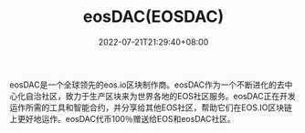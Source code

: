 ﻿---
weight: 
title: "eosDAC(EOSDAC)"
description: "eosDAC是一个全球领先的eos.io区块制作商"
date: 2022-07-21T21:29:40+08:00
lastmod: 2022-07-21T10:55:40+08:00
draft: false
authors: ["Cindy"]
featuredImage: "eosdaceosdac.jpg"
link: "https://eosdac.io/"
tags: ["数字代币","eosDAC(EOSDAC)"]
categories: ["navigation"]
navigation: ["数字代币"]
lightgallery: true
toc: true
pinned: false
recommend: false
recommend1: false
---
eosDAC是一个全球领先的eos.io区块制作商。eosDAC作为一个不断进化的去中心化自治社区，致力于生产区块来为世界各地的EOS社区服务。eosDAC正在开发运作所需的工具和智能合约，并分享给其他EOS社区，帮助它们在EOS.IO区块链上更好地运作。eosDAC代币100％赠送给EOS和eosDAC社区。
